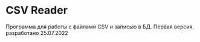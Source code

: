 # CSV Reader
Программа для работы с файлами CSV и записью в БД. 
Первая версия, разработано 25.07.2022
